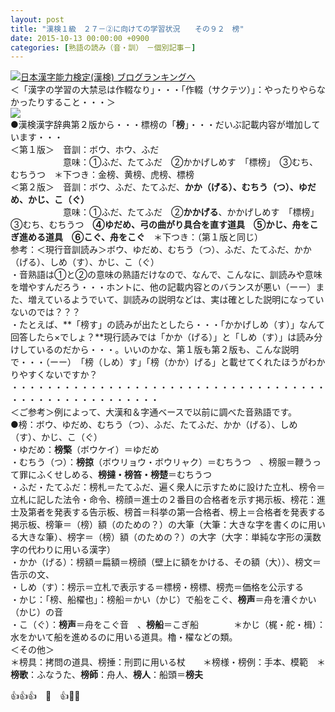 ```yaml
---
layout: post
title: "漢検１級　２７－②に向けての学習状況　　その９２　榜"
date: 2015-10-13 00:00:00 +0900
categories: [熟語の読み（音・訓）　－個別記事－]
---
```


[![](/syuusyuu9701/assets/images/漢検１級-２７－②に向けての学習状況-その９２-榜-br_c_3028_1.gif)](http://blog.with2.net/link.php?1659096:3028 "日本漢字能力検定(漢検) ブログランキングへ")[日本漢字能力検定(漢検) ブログランキングへ](http://blog.with2.net/link.php?1659096:3028)  
＜「漢字の学習の大禁忌は作輟なり」・・・「作輟（サクテツ）」：やったりやらなかったりすること・・・＞  
![](/syuusyuu9701/assets/images/漢検１級-２７－②に向けての学習状況-その９２-榜-293a724835fa3aff8f73bc5cd1344fd5.jpg)  
●漢検漢字辞典第２版から・・・標榜の「**榜**」・・・だいぶ記載内容が増加しています・・・  
＜第１版＞　音訓：ボウ、ホウ、ふだ　  
　　　　　　意味：①ふだ、たてふだ　②かかげしめす　「標榜」　③むち、むちうつ　＊下つき：金榜、黄榜、虎榜、標榜  
＜第２版＞　音訓：ボウ、ふだ、たてふだ、**かか（げる）、むちう（つ）、ゆだめ、かじ、こ（ぐ）**  
　　　　　　意味：①ふだ、たてふだ　②**かかげる**、かかげしめす　「標榜」③むち、むちうつ　**④ゆだめ、弓の曲がり具合を直す道具　⑤かじ、舟をこぎ進める道具　⑥こぐ、舟をこぐ**　＊下つき：（第１版と同じ）  
参考：＜現行音訓読み＞ボウ、ゆだめ、むちう（つ）、ふだ、たてふだ、かか（げる）、しめ（す）、かじ、こ（ぐ）  
・音熟語は①と②の意味の熟語だけなので、なんで、こんなに、訓読みや意味を増やすんだろう・・・ホントに、他の記載内容とのバランスが悪い（ーー）また、増えているようでいて、訓読みの説明などは、実は確とした説明になっていないのでは？？？  
・たとえば、**「榜す」の読みが出たとしたら・・・「かかげしめ（す）」なんて回答したら×でしょ？**現行読みでは「かか（げる）」と「しめ（す）」は読み分けしているのだから・・・。いいのかな、第１版も第２版も、こんな説明で・・・（ーー）　「榜（しめ）す」「榜（かか）げる」と載せてくれたほうがわかりやすくないですか？  
・・・・・・・・・・・・・・・・・・・・・・・・・・・・・・・・・・・・・・・・・・・・・・・・・・・・・  
＜ご参考＞例によって、大漢和＆字通ベースで以前に調べた音熟語です。  
●榜：ボウ、ゆだめ、むちう（つ）、ふだ、たてふだ、かか（げる）、しめ（す）、かじ、こ（ぐ）  
・ゆだめ：**榜檠**（ボウケイ）＝ゆだめ  
・むちう（つ）：**榜掠**（ボウリョウ・ボウリャク）＝むちうつ　、榜服＝鞭うって罪にふくせしめる、**榜撻・榜笞・榜楚**＝むちうつ　  
・ふだ・たてふだ：榜札＝たてふだ、遍く衆人に示すために設けた立札、榜令＝立札に記した法令・命令、榜顔＝進士の２番目の合格者を示す掲示板、榜花：進士及第者を発表する告示板、榜首＝科挙の第一合格者、榜上＝合格者を発表する掲示板、榜筆＝（榜）額（のための？）の大筆（大筆：大きな字を書くのに用いる大きな筆）、榜字＝（榜）額（のための？）の大字（大字：単純な字形の漢数字の代わりに用いる漢字）  
・かか（げる）：榜額＝扁額＝榜顔（壁上に額をかける、その額（大））、榜文＝告示の文、  
・しめ（す）：榜示＝立札で表示する＝標榜・榜標、榜売＝価格を公示する　  
・かじ：「榜、船櫂也」：榜船＝かい（かじ）で船をこぐ、**榜声**＝舟を漕ぐかい（かじ）の音　  
・こ（ぐ）：**榜声**＝舟をこぐ音　、**榜船**＝こぎ船　　　　＊かじ（梶・舵・楫）：水をかいて船を進めるのに用いる道具。櫓・櫂などの類。  
＜その他＞  
＊榜具：拷問の道具、榜捶：刑罰に用いる杖　　＊榜様・榜例：手本、模範　＊**榜歌**：ふなうた、**榜師**：舟人、**榜人**：船頭＝**榜夫**  
  
👍👍👍　🐑　👍👋👋